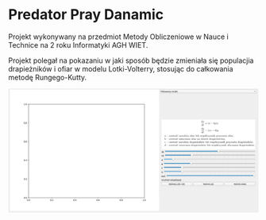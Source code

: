 # Predator Pray Danamic

Projekt wykonywany na przedmiot Metody Obliczeniowe w Nauce i Technice na 2 roku Informatyki AGH WIET.

Projekt polegał na pokazaniu w jaki sposób będzie zmieniała się populacjia drapieżników i ofiar w modelu Lotki-Volterry, stosując do całkowania metodę Rungego-Kutty.

![Podgląd działania systemu](https://github.com/szymonSumara/PredatorPrayDynamic/blob/main/preadtor-pray-preview.gif)
